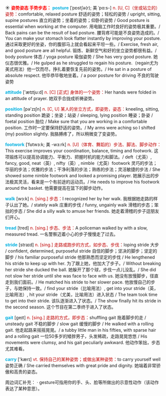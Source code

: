 ☀ <font color="red">**姿势姿态 手势步态：**</font>
<font color="sky blue">**posture**</font> [ˈpɒstʃə(r); 美 ˈpɑ:s-]
<font color="#c00000">n. [U, C]（坐或站立的）姿势：</font>comfortable, relaxed posture 舒适的姿势；轻松的姿势 / upright, sitting, supine postures 直立的姿势；坐着的姿势；仰卧的姿势 / Good posture is essential when working at the computer. 用电脑工作时良好的姿势极其重要。/ Back pains can be the result of bad posture. 腰背疼可能是不良姿势造成的。/ You can make your stomach look flatter instantly by improving your posture. 通过采取更好的坐姿，你的腹部马上就会看起来平坦一些。/ Exercise, fresh air, and good posture are all helpful. 锻炼、新鲜空气和好的坐立姿势都很有益。/ body posture 体态 / yoga posture 瑜伽姿势 / She has very good posture. 她仪态很优雅。/ He gulped as he struggled to regain his posture.（regain尤为美式用法）他一饮而尽，挣扎着要恢复先前的姿势。/ He sat in a posture of absolute respect. 他毕恭毕敬地坐着。/ a poor posture for driving 不良的驾驶姿势

<font color="sky blue">**attitude**</font> ['ætɪtju:d] 
<font color="#c00000">n. [C] [正式] 身体的一个姿势：</font>Her hands were folded in an attitude of prayer. 她双手合拢成祈祷姿势。

<font color="sky blue">**position**</font> [pə'zɪʃn] 
<font color="#c00000">n. [C, U] 某人的坐立方式，即姿势，姿态：</font>kneeling, sitting, standing position 跪姿；坐姿；站姿 / sleeping, lying position 睡姿；卧姿 / foetal position 胎位 / Make sure that you are working in a comfortable position. 工作时一定要保持舒适的姿势。/ My arms were aching so I shifted (my) position slightly. 我胳膊疼了，所以稍微变了变姿势。
           
<font color="sky blue">**footwork**</font> [ˈfʊtwɜ:k; 美 -wɜ:rk]
<font color="#c00000">n. [U]（体育、舞蹈的）步法、脚法、脚步动作：</font>This exercise improves your coordination, balance, timing and footwork. 这项锻炼可以提高协调能力、平衡力、把握时机的能力和脚法。/ deft（尤英）, fancy, good, neat（英）, nifty（英）, nimble（尤英）footwork 灵巧的步法；华丽的步法；优雅的步法；干净利落的步法；熟练的步法；灵活敏捷的步法 / She showed some nimble footwork and looked a promising player. 她展示出的步法极其灵活，看来是一个有前途的运动员。/ He needs to improve his footwork around the basket. 他需要提高在篮下的脚步动作。

<font color="sky blue">**walk**</font> [wɔ:k] 
<font color="#c00000">n. [sing.] 步态：</font>I recognized her by her walk. 我根据她走路的样子认出了她。/ stately walk 庄重的步伐 / funny, ungainly walk 滑稽的步态；笨拙的步态 / She did a silly walk to amuse her friends. 她走着滑稽的步子逗朋友们开心。
     
<font color="sky blue">**tread**</font> [tred]
<font color="#c00000">n. [sing.] 步态、步法：</font>A policeman walked by with a slow, measured tread. 一名警察迈着小心的步子慢慢走了过去。

<font color="sky blue">**stride**</font> [straɪd]
<font color="#c00000">n. [sing.] 走路或跑步的方式，如步态、步伐：</font>loping stride 大步 / confident, determined, purposeful stride 自信的脚步；坚决的脚步；坚定的脚步 / his familiar purposeful stride 他那熟悉而坚定的步伐 / He lengthened his stride to keep up with her. 为了跟上她，他加大了步子。/ Without breaking her stride she ducked the ball. 她躲开了那个球，步伐一点儿没乱。/ She did not slow her stride until she was face to face with us. 她没有放慢脚步，径直走到我们面前。/ He matched his stride to her slower pace. 他放慢自己的步子，与她保持一致。/ find your stride（比喻用法）, get into your stride（英，比喻用法）, hit your stride（尤美，比喻用法）进入状态 / The team took time to get into their stride. 该队逐渐进入了状态。/ The show finally hit its stride in the second season. 这个节目在第二季终于进入了状态。
           
<font color="sky blue">**gait**</font> [geɪt]
<font color="#c00000">n. [sing.] 走路的方式，即步态：</font>shuffling gait 拖着脚步的走 / unsteady gait 不稳的脚步 / slow gait 缓慢的脚步 / He walked with a rolling gait. 他走起路来摇摇晃晃。/ a tubby little man in his fifties, with sparse hair and a rolling gait 一位50多岁的矮胖男子，头发稀疏，走路晃晃悠悠 / His movements were clumsy, and his gait peculiarly awkward. 他动作笨拙，步态尤其难看。

<font color="sky blue">**carry**</font> ['kærɪ] 
<font color="#c00000">vt. 保持自己的某种姿势；或做出某种姿势：</font>to carry yourself well 姿势正确 / She carried themselves with great pride and dignity. 她端着非常骄傲和高贵的姿态。

周边词汇补充：
· gesture可指用你的手、头、脸等所做出的示意性动作（该动作表达了某种意思）。
